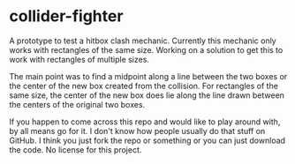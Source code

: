 # collider-fighter
A prototype to test a hitbox clash mechanic. Currently this mechanic only works with rectangles of the same size. Working on a solution to get this to work with rectangles of multiple sizes.

The main point was to find a midpoint along a line between the two boxes or the center of the new box created from the collision. For rectangles of the same size, the center of the new box does lie along the line drawn between the centers of the original two boxes.

If you happen to come across this repo and would like to play around with, by all means go for it. I don't know how people usually do that stuff on GitHub. I think you just fork the repo or something or you can just download the code. No license for this project.
